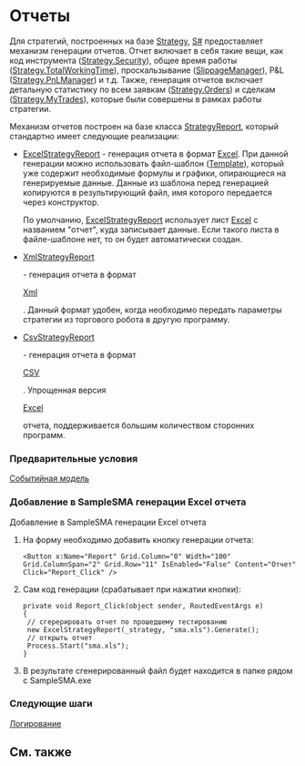 # Отчеты

Для стратегий, построенных на базе [Strategy](xref:StockSharp.Algo.Strategies.Strategy), [S\#](StockSharpAbout.md) предоставляет механизм генерации отчетов. Отчет включает в себя такие вещи, как код инструмента ([Strategy.Security](xref:StockSharp.Algo.Strategies.Strategy.Security)), общее время работы ([Strategy.TotalWorkingTime](xref:StockSharp.Algo.Strategies.Strategy.TotalWorkingTime)), проскальзывание ([SlippageManager](xref:StockSharp.Algo.Connector.SlippageManager)), P&L ([Strategy.PnLManager](xref:StockSharp.Algo.Strategies.Strategy.PnLManager)) и т.д. Также, генерация отчетов включает детальную статистику по всем заявкам ([Strategy.Orders](xref:StockSharp.Algo.Strategies.Strategy.Orders)) и сделкам ([Strategy.MyTrades](xref:StockSharp.Algo.Strategies.Strategy.MyTrades)), которые были совершены в рамках работы стратегии. 

Механизм отчетов построен на базе класса [StrategyReport](xref:StockSharp.Algo.Strategies.Reporting.StrategyReport), который стандартно имеет следующие реализации: 

- [ExcelStrategyReport](xref:StockSharp.Algo.Strategies.Reporting.ExcelStrategyReport) \- генерация отчета в формат [Excel](https://ru.wikipedia.org/wiki/Excel). При данной генерации можно использовать файл\-шаблон ([Template](xref:StockSharp.Algo.Strategies.Reporting.ExcelStrategyReport.Template)), который уже содержит необходимые формулы и графики, опирающиеся на генерируемые данные. Данные из шаблона перед генерацией копируются в результирующий файл, имя которого передается через конструктор. 

  По умолчанию, [ExcelStrategyReport](xref:StockSharp.Algo.Strategies.Reporting.ExcelStrategyReport) использует лист [Excel](https://ru.wikipedia.org/wiki/Excel) с названием "отчет", куда записывает данные. Если такого листа в файле\-шаблоне нет, то он будет автоматически создан. 
- [XmlStrategyReport](xref:StockSharp.Algo.Strategies.Reporting.XmlStrategyReport)

   \- генерация отчета в формат 

  [Xml](https://ru.wikipedia.org/wiki/Xml)

  . Данный формат удобен, когда необходимо передать параметры стратегии из торгового робота в другую программу. 
- [CsvStrategyReport](xref:StockSharp.Algo.Strategies.Reporting.CsvStrategyReport)

   \- генерация отчета в формат 

  [CSV](https://ru.wikipedia.org/wiki/CSV)

  . Упрощенная версия 

  [Excel](https://ru.wikipedia.org/wiki/Excel)

   отчета, поддерживается большим количеством сторонних программ. 

### Предварительные условия

[Событийная модель](StrategyAction.md)

### Добавление в SampleSMA генерации Excel отчета

Добавление в SampleSMA генерации Excel отчета

1. На форму необходимо добавить кнопку генерации отчета:

   ```none
   <Button x:Name="Report" Grid.Column="0" Width="100" Grid.ColumnSpan="2" Grid.Row="11" IsEnabled="False" Content="Отчет" Click="Report_Click" />
   ```
2. Сам код генерации (срабатывает при нажатии кнопки):

   ```none
   private void Report_Click(object sender, RoutedEventArgs e)
   {
   	// сгерерировать отчет по прошедшему тестированию
   	new ExcelStrategyReport(_strategy, "sma.xls").Generate();
   	// открыть отчет
   	Process.Start("sma.xls");
   }
   ```
3. В результате сгенерированный файл будет находится в папке рядом с SampleSMA.exe 

### Следующие шаги

[Логирование](Logging.md)

## См. также
